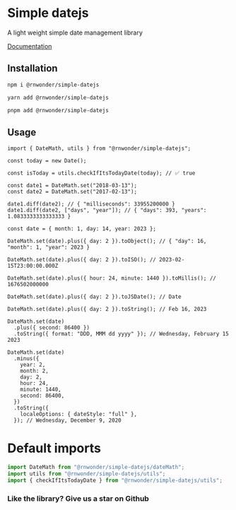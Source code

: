 # Simple datejs

A light weight simple date management library

[Documentation](https://soliddatepicker.live/docs/helpers-utilities/)

## Installation

```bash
npm i @rnwonder/simple-datejs
```

```bash
yarn add @rnwonder/simple-datejs
```

```bash
pnpm add @rnwonder/simple-datejs
```

## Usage

```tsx
import { DateMath, utils } from "@rnwonder/simple-datejs";

const today = new Date();

const isToday = utils.checkIfItsTodayDate(today); // ✅ true

const date1 = DateMath.set("2018-03-13");
const date2 = DateMath.set("2017-02-13");

date1.diff(date2); // { "milliseconds": 33955200000 }
date1.diff(date2, ["days", "year"]); // { "days": 393, "years": 1.0833333333333333 }

const date = { month: 1, day: 14, year: 2023 };

DateMath.set(date).plus({ day: 2 }).toObject(); // { "day": 16, "month": 1, "year": 2023 }

DateMath.set(date).plus({ day: 2 }).toISO(); // 2023-02-15T23:00:00.000Z

DateMath.set(date).plus({ hour: 24, minute: 1440 }).toMillis(); // 1676502000000

DateMath.set(date).plus({ day: 2 }).toJSDate(); // Date

DateMath.set(date).plus({ day: 2 }).toString(); // Feb 16, 2023

DateMath.set(date)
  .plus({ second: 86400 })
  .toString({ format: "DDD, MMM dd yyyy" }); // Wednesday, February 15 2023

DateMath.set(date)
  .minus({
    year: 2,
    month: 2,
    day: 2,
    hour: 24,
    minute: 1440,
    second: 86400,
  })
  .toString({
    localeOptions: { dateStyle: "full" },
  }); // Wednesday, December 9, 2020
```

# Default imports

```ts
import DateMath from "@rnwonder/simple-datejs/dateMath";
import utils from "@rnwonder/simple-datejs/utils";
import { checkIfItsTodayDate } from "@rnwonder/simple-datejs/utils";
```

### Like the library? Give us a star on Github

